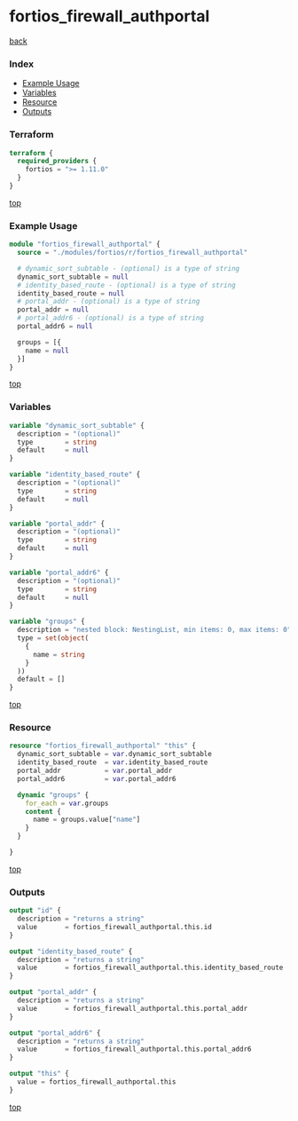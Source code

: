 # fortios_firewall_authportal

[back](../fortios.md)

### Index

- [Example Usage](#example-usage)
- [Variables](#variables)
- [Resource](#resource)
- [Outputs](#outputs)

### Terraform

```terraform
terraform {
  required_providers {
    fortios = ">= 1.11.0"
  }
}
```

[top](#index)

### Example Usage

```terraform
module "fortios_firewall_authportal" {
  source = "./modules/fortios/r/fortios_firewall_authportal"

  # dynamic_sort_subtable - (optional) is a type of string
  dynamic_sort_subtable = null
  # identity_based_route - (optional) is a type of string
  identity_based_route = null
  # portal_addr - (optional) is a type of string
  portal_addr = null
  # portal_addr6 - (optional) is a type of string
  portal_addr6 = null

  groups = [{
    name = null
  }]
}
```

[top](#index)

### Variables

```terraform
variable "dynamic_sort_subtable" {
  description = "(optional)"
  type        = string
  default     = null
}

variable "identity_based_route" {
  description = "(optional)"
  type        = string
  default     = null
}

variable "portal_addr" {
  description = "(optional)"
  type        = string
  default     = null
}

variable "portal_addr6" {
  description = "(optional)"
  type        = string
  default     = null
}

variable "groups" {
  description = "nested block: NestingList, min items: 0, max items: 0"
  type = set(object(
    {
      name = string
    }
  ))
  default = []
}
```

[top](#index)

### Resource

```terraform
resource "fortios_firewall_authportal" "this" {
  dynamic_sort_subtable = var.dynamic_sort_subtable
  identity_based_route  = var.identity_based_route
  portal_addr           = var.portal_addr
  portal_addr6          = var.portal_addr6

  dynamic "groups" {
    for_each = var.groups
    content {
      name = groups.value["name"]
    }
  }

}
```

[top](#index)

### Outputs

```terraform
output "id" {
  description = "returns a string"
  value       = fortios_firewall_authportal.this.id
}

output "identity_based_route" {
  description = "returns a string"
  value       = fortios_firewall_authportal.this.identity_based_route
}

output "portal_addr" {
  description = "returns a string"
  value       = fortios_firewall_authportal.this.portal_addr
}

output "portal_addr6" {
  description = "returns a string"
  value       = fortios_firewall_authportal.this.portal_addr6
}

output "this" {
  value = fortios_firewall_authportal.this
}
```

[top](#index)